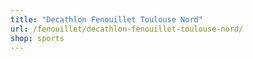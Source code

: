 ```yaml
---
title: "Decathlon Fenouillet Toulouse Nord"
url: /fenouillet/decathlon-fenouillet-toulouse-nord/
shop: sports
---
```

